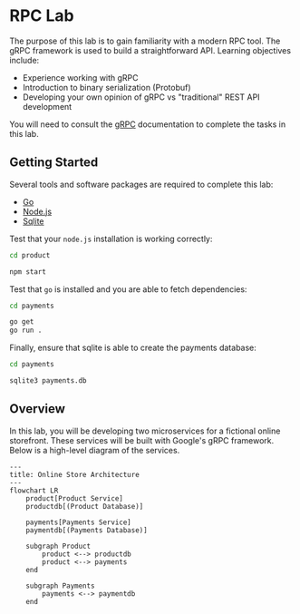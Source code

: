 # RPC Lab

The purpose of this lab is to gain familiarity with a modern RPC tool. The gRPC
framework is used to build a straightforward API. Learning objectives include:

- Experience working with gRPC
- Introduction to binary serialization (Protobuf)
- Developing your own opinion of gRPC vs "traditional" REST API development

You will need to consult the [gRPC](https://grpc.io/docs/) documentation to
complete the tasks in this lab.

## Getting Started

Several tools and software packages are required to complete this lab:

- [Go](https://go.dev/doc/install)
- [Node.js](https://nodejs.org/en/download/package-manager)
- [Sqlite](https://www.sqlite.org/download.html)

Test that your `node.js` installation is working correctly:

```bash
cd product

npm start
```

Test that `go` is installed and you are able to fetch dependencies:

```bash
cd payments

go get
go run .
```

Finally, ensure that sqlite is able to create the payments database:

```bash
cd payments

sqlite3 payments.db
```

## Overview

In this lab, you will be developing two microservices for a fictional online
storefront. These services will be built with Google's gRPC framework. Below is
a high-level diagram of the services.

```mermaid
---
title: Online Store Architecture
---
flowchart LR
    product[Product Service]
    productdb[(Product Database)]

    payments[Payments Service]
    paymentdb[(Payments Database)]

    subgraph Product
        product <--> productdb
        product <--> payments
    end

    subgraph Payments
        payments <--> paymentdb
    end
```
